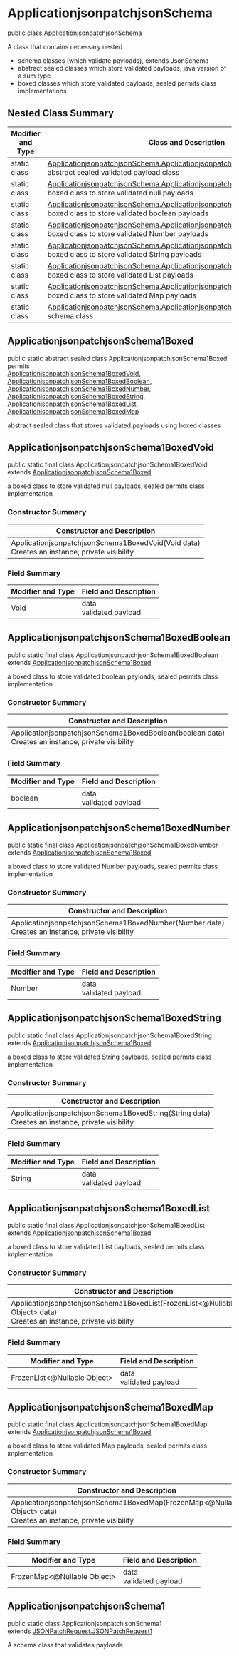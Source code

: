 # ApplicationjsonpatchjsonSchema
public class ApplicationjsonpatchjsonSchema

A class that contains necessary nested
- schema classes (which validate payloads), extends JsonSchema
- abstract sealed classes which store validated payloads, java version of a sum type
- boxed classes which store validated payloads, sealed permits class implementations

## Nested Class Summary
| Modifier and Type | Class and Description |
| ----------------- | ---------------------- |
| static class | [ApplicationjsonpatchjsonSchema.ApplicationjsonpatchjsonSchema1Boxed](#applicationjsonpatchjsonschema1boxed)<br> abstract sealed validated payload class |
| static class | [ApplicationjsonpatchjsonSchema.ApplicationjsonpatchjsonSchema1BoxedVoid](#applicationjsonpatchjsonschema1boxedvoid)<br> boxed class to store validated null payloads |
| static class | [ApplicationjsonpatchjsonSchema.ApplicationjsonpatchjsonSchema1BoxedBoolean](#applicationjsonpatchjsonschema1boxedboolean)<br> boxed class to store validated boolean payloads |
| static class | [ApplicationjsonpatchjsonSchema.ApplicationjsonpatchjsonSchema1BoxedNumber](#applicationjsonpatchjsonschema1boxednumber)<br> boxed class to store validated Number payloads |
| static class | [ApplicationjsonpatchjsonSchema.ApplicationjsonpatchjsonSchema1BoxedString](#applicationjsonpatchjsonschema1boxedstring)<br> boxed class to store validated String payloads |
| static class | [ApplicationjsonpatchjsonSchema.ApplicationjsonpatchjsonSchema1BoxedList](#applicationjsonpatchjsonschema1boxedlist)<br> boxed class to store validated List payloads |
| static class | [ApplicationjsonpatchjsonSchema.ApplicationjsonpatchjsonSchema1BoxedMap](#applicationjsonpatchjsonschema1boxedmap)<br> boxed class to store validated Map payloads |
| static class | [ApplicationjsonpatchjsonSchema.ApplicationjsonpatchjsonSchema1](#applicationjsonpatchjsonschema1)<br> schema class |

## ApplicationjsonpatchjsonSchema1Boxed
public static abstract sealed class ApplicationjsonpatchjsonSchema1Boxed<br>
permits<br>
[ApplicationjsonpatchjsonSchema1BoxedVoid](#applicationjsonpatchjsonschema1boxedvoid),
[ApplicationjsonpatchjsonSchema1BoxedBoolean](#applicationjsonpatchjsonschema1boxedboolean),
[ApplicationjsonpatchjsonSchema1BoxedNumber](#applicationjsonpatchjsonschema1boxednumber),
[ApplicationjsonpatchjsonSchema1BoxedString](#applicationjsonpatchjsonschema1boxedstring),
[ApplicationjsonpatchjsonSchema1BoxedList](#applicationjsonpatchjsonschema1boxedlist),
[ApplicationjsonpatchjsonSchema1BoxedMap](#applicationjsonpatchjsonschema1boxedmap)

abstract sealed class that stores validated payloads using boxed classes

## ApplicationjsonpatchjsonSchema1BoxedVoid
public static final class ApplicationjsonpatchjsonSchema1BoxedVoid<br>
extends [ApplicationjsonpatchjsonSchema1Boxed](#applicationjsonpatchjsonschema1boxed)

a boxed class to store validated null payloads, sealed permits class implementation

### Constructor Summary
| Constructor and Description |
| --------------------------- |
| ApplicationjsonpatchjsonSchema1BoxedVoid(Void data)<br>Creates an instance, private visibility |

### Field Summary
| Modifier and Type | Field and Description |
| ----------------- | ---------------------- |
| Void | data<br>validated payload |

## ApplicationjsonpatchjsonSchema1BoxedBoolean
public static final class ApplicationjsonpatchjsonSchema1BoxedBoolean<br>
extends [ApplicationjsonpatchjsonSchema1Boxed](#applicationjsonpatchjsonschema1boxed)

a boxed class to store validated boolean payloads, sealed permits class implementation

### Constructor Summary
| Constructor and Description |
| --------------------------- |
| ApplicationjsonpatchjsonSchema1BoxedBoolean(boolean data)<br>Creates an instance, private visibility |

### Field Summary
| Modifier and Type | Field and Description |
| ----------------- | ---------------------- |
| boolean | data<br>validated payload |

## ApplicationjsonpatchjsonSchema1BoxedNumber
public static final class ApplicationjsonpatchjsonSchema1BoxedNumber<br>
extends [ApplicationjsonpatchjsonSchema1Boxed](#applicationjsonpatchjsonschema1boxed)

a boxed class to store validated Number payloads, sealed permits class implementation

### Constructor Summary
| Constructor and Description |
| --------------------------- |
| ApplicationjsonpatchjsonSchema1BoxedNumber(Number data)<br>Creates an instance, private visibility |

### Field Summary
| Modifier and Type | Field and Description |
| ----------------- | ---------------------- |
| Number | data<br>validated payload |

## ApplicationjsonpatchjsonSchema1BoxedString
public static final class ApplicationjsonpatchjsonSchema1BoxedString<br>
extends [ApplicationjsonpatchjsonSchema1Boxed](#applicationjsonpatchjsonschema1boxed)

a boxed class to store validated String payloads, sealed permits class implementation

### Constructor Summary
| Constructor and Description |
| --------------------------- |
| ApplicationjsonpatchjsonSchema1BoxedString(String data)<br>Creates an instance, private visibility |

### Field Summary
| Modifier and Type | Field and Description |
| ----------------- | ---------------------- |
| String | data<br>validated payload |

## ApplicationjsonpatchjsonSchema1BoxedList
public static final class ApplicationjsonpatchjsonSchema1BoxedList<br>
extends [ApplicationjsonpatchjsonSchema1Boxed](#applicationjsonpatchjsonschema1boxed)

a boxed class to store validated List payloads, sealed permits class implementation

### Constructor Summary
| Constructor and Description |
| --------------------------- |
| ApplicationjsonpatchjsonSchema1BoxedList(FrozenList<@Nullable Object> data)<br>Creates an instance, private visibility |

### Field Summary
| Modifier and Type | Field and Description |
| ----------------- | ---------------------- |
| FrozenList<@Nullable Object> | data<br>validated payload |

## ApplicationjsonpatchjsonSchema1BoxedMap
public static final class ApplicationjsonpatchjsonSchema1BoxedMap<br>
extends [ApplicationjsonpatchjsonSchema1Boxed](#applicationjsonpatchjsonschema1boxed)

a boxed class to store validated Map payloads, sealed permits class implementation

### Constructor Summary
| Constructor and Description |
| --------------------------- |
| ApplicationjsonpatchjsonSchema1BoxedMap(FrozenMap<@Nullable Object> data)<br>Creates an instance, private visibility |

### Field Summary
| Modifier and Type | Field and Description |
| ----------------- | ---------------------- |
| FrozenMap<@Nullable Object> | data<br>validated payload |

## ApplicationjsonpatchjsonSchema1
public static class ApplicationjsonpatchjsonSchema1<br>
extends [JSONPatchRequest.JSONPatchRequest1](../../../../../../components/schemas/JSONPatchRequest.md#jsonpatchrequest1)

A schema class that validates payloads
